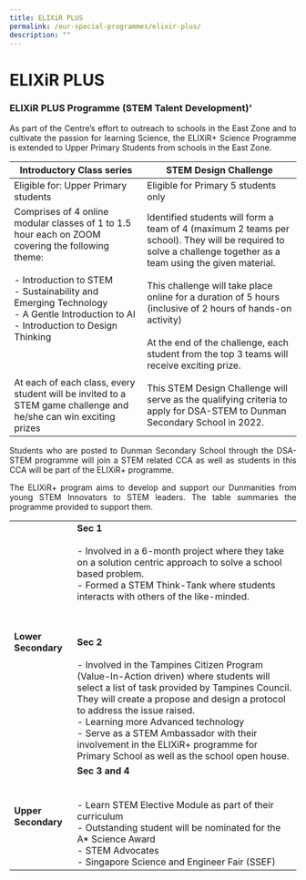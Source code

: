 ```yaml
---
title: ELIXiR PLUS
permalink: /our-special-programmes/elixir-plus/
description: ""
---
```

# ELIXiR PLUS

### ELIXiR PLUS Programme (STEM Talent Development)'

<p style="text-align: justify;">As part of the Centre’s effort to outreach to schools in the East Zone and to cultivate the passion for learning Science, the ELIXiR+ Science Programme is extended to Upper Primary Students from schools in the East Zone.</p>

| Introductory Class series        | STEM Design Challenge        |
|---------------------------------------------------------------------------------------------------------------------------------------------------------------------------------------------------------------------------------------------------------------------------------------------------------------------------------------------------------------------------|-------------------------------------------------------------------------------------------------------------------------------------------------------------------------------------------------------------------------------------------------------------------------------------------------------------------------------------------------------------------------------------------------------------------------------------------------------------------------------------------------------------------------|
| Eligible for: Upper Primary students               | Eligible for Primary 5 students only                |
| Comprises of 4 online modular classes of 1 to 1.5 hour each on ZOOM covering the following theme:<br><br>- Introduction to STEM<br>- Sustainability and Emerging Technology<br>- A Gentle Introduction to AI<br>- Introduction to Design Thinking<br><br><br><br>At each of each class, every student will be invited to a STEM game challenge and he/she can win exciting prizes | Identified students will form a team of 4 (maximum 2 teams per school). They will be required to solve a challenge together as a team using the given material.<br><br>This challenge will take place online for a duration of 5 hours (inclusive of 2 hours of hands-on activity)<br><br>At the end of the challenge, each student from the top 3 teams will receive exciting prize.<br><br>This STEM Design Challenge will serve as the qualifying criteria to apply for DSA-STEM to Dunman Secondary School in 2022. |

<p style="text-align: justify;">Students who are posted to Dunman Secondary School through the DSA-STEM programme will join a STEM related CCA as well as students in this CCA will be part of the ELIXiR+ programme.</p>

<p style="text-align: justify;">The ELIXiR+ program aims to develop and support our Dunmanities from young STEM Innovators to STEM leaders. The table summaries the programme provided to support them.</p>


|              |                           |
|------------------|-------------------------------------------------------------------------------------------------------------------------------------------------------------------------------------------------------------------------------------------------------------------------------------------------------------------------------------------------------------------------------------------------------------------------------------------------------------------------------------------------------------------------------------------------------------------------------------------------------------------------------------------------|
| **Lower Secondary**  | **Sec 1**<br><br>- Involved in a 6-month project where they take on a solution centric approach to solve a school based problem.<br>- Formed a STEM Think-Tank where students interacts with others of the like-minded.<br><br><br><br>**Sec 2**<br><br>- Involved in the Tampines Citizen Program (Value-In-Action driven) where students will select a list of task provided by Tampines Council. They will create a propose and design a protocol to address the issue raised.<br>- Learning more Advanced technology<br>- Serve as a STEM Ambassador with their involvement in the ELIXiR+ programme for Primary School as well as the school open house.<br> |
|  **Upper Secondary** | **Sec 3 and 4**<br><br><br>- Learn STEM Elective Module as part of their curriculum<br>- Outstanding student will be nominated for the A* Science Award<br>- STEM Advocates<br>- Singapore Science and Engineer Fair (SSEF)                                                                   |